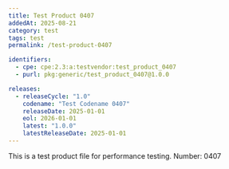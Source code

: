 ```yaml
---
title: Test Product 0407
addedAt: 2025-08-21
category: test
tags: test
permalink: /test-product-0407

identifiers:
  - cpe: cpe:2.3:a:testvendor:test_product_0407
  - purl: pkg:generic/test_product_0407@1.0.0

releases:
  - releaseCycle: "1.0"
    codename: "Test Codename 0407"
    releaseDate: 2025-01-01
    eol: 2026-01-01
    latest: "1.0.0"
    latestReleaseDate: 2025-01-01
---
```


This is a test product file for performance testing. Number: 0407

